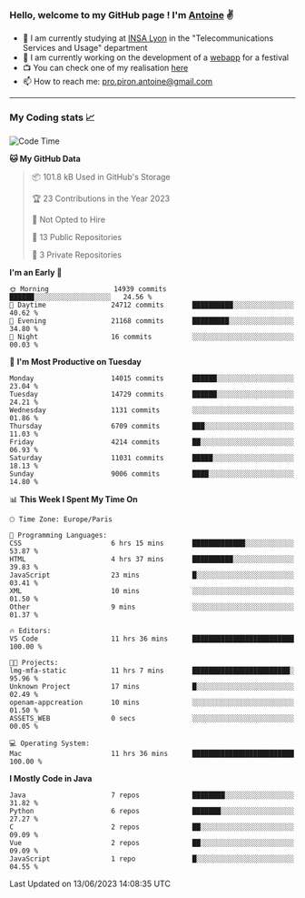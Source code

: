 ### Hello, welcome to my GitHub page ! I'm [Antoine](https://github.com/AntoinePiron) ✌️

- 🌱 I am currently studying at [INSA Lyon](https://www.insa-lyon.fr) in the "Telecommunications Services and Usage" department
- 🔭 I am currently working on the development of a [webapp](https://github.com/24HeuresINSA/Overbookd) for a festival
- 📺 You can check one of my realisation [here](https://astustc.fr)
- 📫 How to reach me: [pro.piron.antoine@gmail.com](mailto:pro.piron.antoine@gmail.com)

---

### My Coding stats 📈
<!--START_SECTION:waka-->
![Code Time](http://img.shields.io/badge/Code%20Time-154%20hrs%2039%20mins-blue)

**🐱 My GitHub Data** 

> 📦 101.8 kB Used in GitHub's Storage 
 > 
> 🏆 23 Contributions in the Year 2023
 > 
> 🚫 Not Opted to Hire
 > 
> 📜 13 Public Repositories 
 > 
> 🔑 3 Private Repositories 
 > 
**I'm an Early 🐤** 

```text
🌞 Morning                14939 commits       ██████░░░░░░░░░░░░░░░░░░░   24.56 % 
🌆 Daytime                24712 commits       ██████████░░░░░░░░░░░░░░░   40.62 % 
🌃 Evening                21168 commits       █████████░░░░░░░░░░░░░░░░   34.80 % 
🌙 Night                  16 commits          ░░░░░░░░░░░░░░░░░░░░░░░░░   00.03 % 
```
📅 **I'm Most Productive on Tuesday** 

```text
Monday                   14015 commits       ██████░░░░░░░░░░░░░░░░░░░   23.04 % 
Tuesday                  14729 commits       ██████░░░░░░░░░░░░░░░░░░░   24.21 % 
Wednesday                1131 commits        ░░░░░░░░░░░░░░░░░░░░░░░░░   01.86 % 
Thursday                 6709 commits        ███░░░░░░░░░░░░░░░░░░░░░░   11.03 % 
Friday                   4214 commits        ██░░░░░░░░░░░░░░░░░░░░░░░   06.93 % 
Saturday                 11031 commits       █████░░░░░░░░░░░░░░░░░░░░   18.13 % 
Sunday                   9006 commits        ████░░░░░░░░░░░░░░░░░░░░░   14.80 % 
```


📊 **This Week I Spent My Time On** 

```text
🕑︎ Time Zone: Europe/Paris

💬 Programming Languages: 
CSS                      6 hrs 15 mins       █████████████░░░░░░░░░░░░   53.87 % 
HTML                     4 hrs 37 mins       ██████████░░░░░░░░░░░░░░░   39.83 % 
JavaScript               23 mins             █░░░░░░░░░░░░░░░░░░░░░░░░   03.41 % 
XML                      10 mins             ░░░░░░░░░░░░░░░░░░░░░░░░░   01.50 % 
Other                    9 mins              ░░░░░░░░░░░░░░░░░░░░░░░░░   01.37 % 

🔥 Editors: 
VS Code                  11 hrs 36 mins      █████████████████████████   100.00 % 

🐱‍💻 Projects: 
lmg-mfa-static           11 hrs 7 mins       ████████████████████████░   95.96 % 
Unknown Project          17 mins             █░░░░░░░░░░░░░░░░░░░░░░░░   02.49 % 
openam-appcreation       10 mins             ░░░░░░░░░░░░░░░░░░░░░░░░░   01.50 % 
ASSETS_WEB               0 secs              ░░░░░░░░░░░░░░░░░░░░░░░░░   00.05 % 

💻 Operating System: 
Mac                      11 hrs 36 mins      █████████████████████████   100.00 % 
```

**I Mostly Code in Java** 

```text
Java                     7 repos             ████████░░░░░░░░░░░░░░░░░   31.82 % 
Python                   6 repos             ███████░░░░░░░░░░░░░░░░░░   27.27 % 
C                        2 repos             ██░░░░░░░░░░░░░░░░░░░░░░░   09.09 % 
Vue                      2 repos             ██░░░░░░░░░░░░░░░░░░░░░░░   09.09 % 
JavaScript               1 repo              █░░░░░░░░░░░░░░░░░░░░░░░░   04.55 % 
```




 Last Updated on 13/06/2023 14:08:35 UTC
<!--END_SECTION:waka-->
